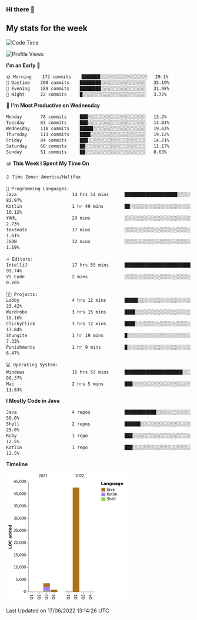 ### Hi there 👋

## My stats for the week
<!--START_SECTION:waka-->
![Code Time](http://img.shields.io/badge/Code%20Time-280%20hrs%2022%20mins-blue)

![Profile Views](http://img.shields.io/badge/Profile%20Views-0-blue)

**I'm an Early 🐤** 

```text
🌞 Morning    172 commits    ███████░░░░░░░░░░░░░░░░░░   29.1% 
🌆 Daytime    208 commits    ████████░░░░░░░░░░░░░░░░░   35.19% 
🌃 Evening    189 commits    ████████░░░░░░░░░░░░░░░░░   31.98% 
🌙 Night      22 commits     █░░░░░░░░░░░░░░░░░░░░░░░░   3.72%

```
📅 **I'm Most Productive on Wednesday** 

```text
Monday       78 commits     ███░░░░░░░░░░░░░░░░░░░░░░   13.2% 
Tuesday      83 commits     ███░░░░░░░░░░░░░░░░░░░░░░   14.04% 
Wednesday    116 commits    █████░░░░░░░░░░░░░░░░░░░░   19.63% 
Thursday     113 commits    ████░░░░░░░░░░░░░░░░░░░░░   19.12% 
Friday       84 commits     ███░░░░░░░░░░░░░░░░░░░░░░   14.21% 
Saturday     66 commits     ██░░░░░░░░░░░░░░░░░░░░░░░   11.17% 
Sunday       51 commits     ██░░░░░░░░░░░░░░░░░░░░░░░   8.63%

```


📊 **This Week I Spent My Time On** 

```text
⌚︎ Time Zone: America/Halifax

💬 Programming Languages: 
Java                     14 hrs 54 mins      ████████████████████░░░░░   82.97% 
Kotlin                   1 hr 49 mins        ██░░░░░░░░░░░░░░░░░░░░░░░   10.12% 
YAML                     29 mins             ░░░░░░░░░░░░░░░░░░░░░░░░░   2.73% 
textmate                 17 mins             ░░░░░░░░░░░░░░░░░░░░░░░░░   1.61% 
JSON                     12 mins             ░░░░░░░░░░░░░░░░░░░░░░░░░   1.19%

🔥 Editors: 
IntelliJ                 17 hrs 55 mins      █████████████████████████   99.74% 
VS Code                  2 mins              ░░░░░░░░░░░░░░░░░░░░░░░░░   0.26%

🐱‍💻 Projects: 
Lobby                    4 hrs 12 mins       █████░░░░░░░░░░░░░░░░░░░░   23.42% 
Wardrobe                 3 hrs 15 mins       ████░░░░░░░░░░░░░░░░░░░░░   18.16% 
ClickyClick              3 hrs 12 mins       ████░░░░░░░░░░░░░░░░░░░░░   17.84% 
Shungite                 1 hr 19 mins        █░░░░░░░░░░░░░░░░░░░░░░░░   7.33% 
Punishments              1 hr 9 mins         █░░░░░░░░░░░░░░░░░░░░░░░░   6.47%

💻 Operating System: 
Windows                  15 hrs 53 mins      ██████████████████████░░░   88.37% 
Mac                      2 hrs 5 mins        ███░░░░░░░░░░░░░░░░░░░░░░   11.63%

```

**I Mostly Code in Java** 

```text
Java                     4 repos             ████████████░░░░░░░░░░░░░   50.0% 
Shell                    2 repos             ██████░░░░░░░░░░░░░░░░░░░   25.0% 
Ruby                     1 repo              ███░░░░░░░░░░░░░░░░░░░░░░   12.5% 
Kotlin                   1 repo              ███░░░░░░░░░░░░░░░░░░░░░░   12.5%

```


**Timeline**

![Chart not found](https://raw.githubusercontent.com/lyndseyy/lyndseyy/main/charts/bar_graph.png) 


 Last Updated on 17/06/2022 13:14:26 UTC
<!--END_SECTION:waka-->